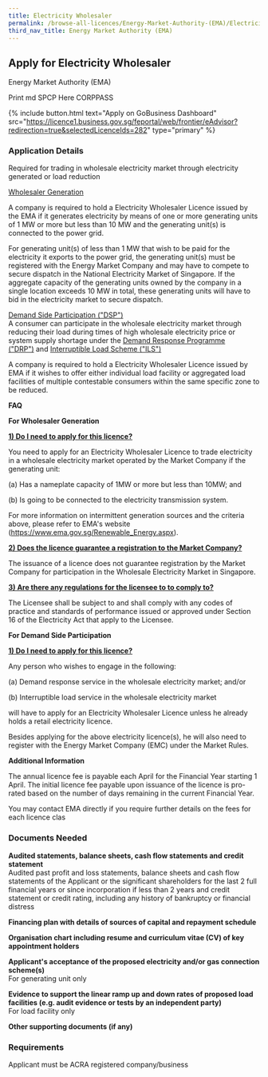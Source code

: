 ```yaml
---
title: Electricity Wholesaler
permalink: /browse-all-licences/Energy-Market-Authority-(EMA)/Electricity-Wholesaler
third_nav_title: Energy Market Authority (EMA)
---
```


## Apply for Electricity Wholesaler

Energy Market Authority (EMA)

Print md SPCP Here CORPPASS

{% include button.html text="Apply on GoBusiness Dashboard" src="https://licence1.business.gov.sg/feportal/web/frontier/eAdvisor?redirection=true&selectedLicenceIds=282" type="primary" %}

### Application Details

<p>Required for trading in wholesale electricity market through electricity generated or load reduction</p>
<p><u>Wholesaler Generation</u></p>
<p>A company is required to hold a Electricity Wholesaler Licence issued by the EMA if it generates electricity by means of one or more generating units of 1 MW or more but less than 10 MW and the generating unit(s) is connected to the power grid.</p>
<p>For generating unit(s) of less than 1 MW that wish to be paid for the electricity it exports to the power grid, the generating unit(s) must be registered with the Energy Market Company and may have to compete to secure dispatch in the National Electricity Market of Singapore. If the aggregate capacity of the generating units owned by the company in a single location exceeds 10 MW in total, these generating units will have to bid in the electricity market to secure dispatch.&nbsp;</p>
<p><u>Demand Side Participation ("DSP")</u><br />A consumer can participate in the wholesale electricity market through reducing their load during times of high wholesale electricity price or system supply shortage under the&nbsp;<u>Demand Response Programme ("DRP")</u>&nbsp;and&nbsp;<u>Interruptible Load Scheme ("ILS")</u></p>
<p>A company is required to hold a Electricity Wholesaler Licence issued by EMA if it wishes to offer either individual load facility or aggregated load facilities of multiple contestable consumers within the same specific zone to be reduced.</p>
<p></p>
<p><strong>FAQ</strong></p>
<p><strong>For Wholesaler Generation</strong></p>
<p><u><strong>1) Do I need to apply for this licence?</strong></u></p>
<p>You need to apply for an Electricity Wholesaler Licence to trade electricity in a wholesale electricity market operated by the Market Company if the generating unit:</p>
<p>(a) Has a nameplate capacity of 1MW or more but less than 10MW; and</p>
<p>(b) Is going to be connected to the electricity transmission system.</p>
<p>For more information on intermittent generation sources and the criteria above, please refer to EMA's website (<a href="https://www.ema.gov.sg/Renewable_Energy.aspx" target="_blank" rel="noopener">https://www.ema.gov.sg/Renewable_Energy.aspx</a>).&nbsp;&nbsp;</p>

<p><u><strong>2) Does the licence guarantee a registration to the Market Company?</strong></u></p>
<p>The issuance of a licence does not guarantee registration by the Market Company for participation in the Wholesale Electricity Market in Singapore.</p>
<p><u><strong>3) Are there any regulations for the licensee to to comply to?</strong></u></p>
<p>The Licensee shall be subject to and shall comply with any codes of practice and standards of performance issued or approved under Section 16 of the Electricity Act that apply to the Licensee.</p>
<p class="heading"><strong>For Demand Side Participation</strong></p>
<p><u><strong>1) Do I need to apply for this licence?</strong></u></p>
<p>Any person who wishes to engage in the following:</p>
<p>(a) Demand response service in the wholesale electricity market; and/or</p>
<p>(b) Interruptible load service in the wholesale electricity market</p>
<p>will have to apply for an Electricity Wholesaler Licence unless he already holds a retail electricity licence.</p>
<p>Besides applying for the above electricity licence(s), he will also need to register with the Energy Market Company (EMC) under the Market Rules.</p>

**Additional Information**

<p>The annual licence fee is payable each April for the Financial Year starting 1 April. The initial licence fee payable upon issuance of the licence is pro-rated based on the number of days remaining in the current Financial Year.</p>
<p>You may contact EMA directly if you require further details on the fees for each licence clas</p>

### Documents Needed

<p><strong>Audited statements, balance sheets, cash flow statements and credit statement</strong><br />Audited past profit and loss statements, balance sheets and cash flow statements of the Applicant or the significant shareholders for the last 2 full financial years or since incorporation if less than 2 years and credit statement or credit rating, including any history of bankruptcy or financial distress</p>
<p><strong>Financing plan with details of sources of capital and repayment schedule</strong></p>
<p><strong>Organisation chart including resume and curriculum vitae (CV) of key appointment holders</strong></p>
<p><strong>Applicant's acceptance of the proposed electricity and/or gas connection scheme(s)</strong><br />For generating unit only</p>
<p><strong>Evidence to support the linear ramp up and down rates of proposed load facilities (e.g. audit evidence or tests by an independent party)</strong><br />For load facility only</p>
<p><strong>Other supporting documents (if any)</strong></p>

### Requirements

Applicant must be ACRA registered company/business

